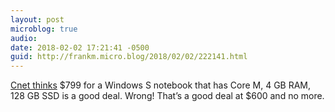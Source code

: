 ```yaml
---
layout: post
microblog: true
audio: 
date: 2018-02-02 17:21:41 -0500
guid: http://frankm.micro.blog/2018/02/02/222141.html
---
```

 [Cnet thinks](https://www.cnet.com/news/microsoft-surface-laptop-sale/) $799 for a Windows S notebook that has Core M, 4 GB RAM, 128 GB SSD is a good deal. Wrong! That’s a good deal at $600 and no more. 

